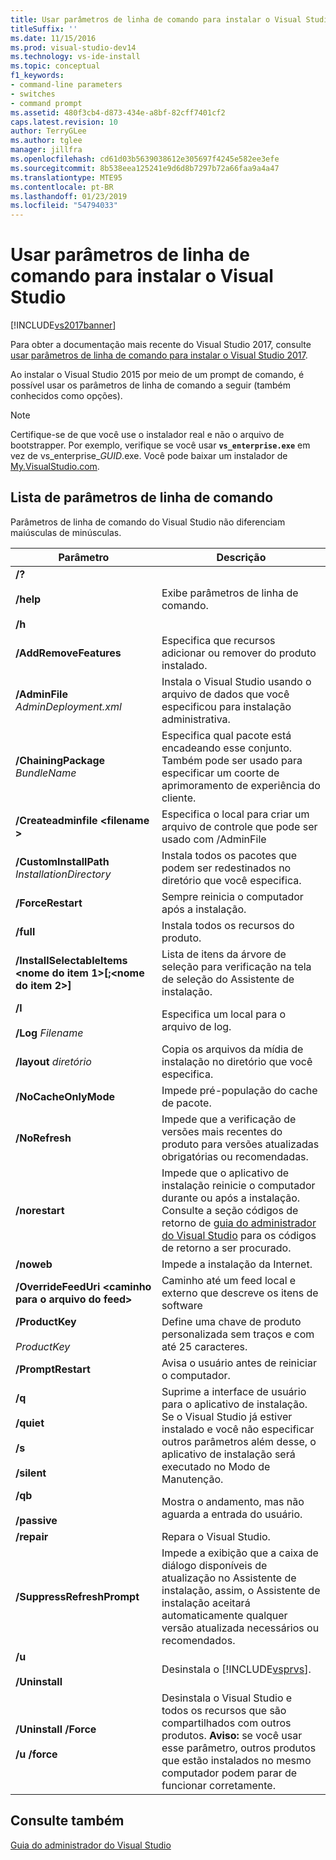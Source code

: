 ```yaml
---
title: Usar parâmetros de linha de comando para instalar o Visual Studio 2015 | Microsoft Docs
titleSuffix: ''
ms.date: 11/15/2016
ms.prod: visual-studio-dev14
ms.technology: vs-ide-install
ms.topic: conceptual
f1_keywords:
- command-line parameters
- switches
- command prompt
ms.assetid: 480f3cb4-d873-434e-a8bf-82cff7401cf2
caps.latest.revision: 10
author: TerryGLee
ms.author: tglee
manager: jillfra
ms.openlocfilehash: cd61d03b5639038612e305697f4245e582ee3efe
ms.sourcegitcommit: 8b538eea125241e9d6d8b7297b72a66faa9a4a47
ms.translationtype: MTE95
ms.contentlocale: pt-BR
ms.lasthandoff: 01/23/2019
ms.locfileid: "54794033"
---
```

# <a name="use-command-line-parameters-to-install-visual-studio"></a>Usar parâmetros de linha de comando para instalar o Visual Studio
[!INCLUDE[vs2017banner](../includes/vs2017banner.md)]

Para obter a documentação mais recente do Visual Studio 2017, consulte [usar parâmetros de linha de comando para instalar o Visual Studio 2017](https://docs.microsoft.com/visualstudio/install/use-command-line-parameters-to-install-visual-studio).

Ao instalar o Visual Studio 2015 por meio de um prompt de comando, é possível usar os parâmetros de linha de comando a seguir (também conhecidos como opções).

> [!NOTE]
>  Certifique-se de que você use o instalador real e não o arquivo de bootstrapper. Por exemplo, verifique se você usar **`vs_enterprise.exe`** em vez de vs_enterprise_*GUID*.exe. Você pode baixar um instalador de [My.VisualStudio.com](https://my.visualstudio.com/downloads?q=visual%20studio%20enterprise%202015).

## <a name="list-of-command-line-parameters"></a>Lista de parâmetros de linha de comando
 Parâmetros de linha de comando do Visual Studio não diferenciam maiúsculas de minúsculas.

|Parâmetro|Descrição|
|---------------|-----------------|
|**/?**<br /><br /> **/help**<br /><br /> **/h**|Exibe parâmetros de linha de comando.|
|**/AddRemoveFeatures**|Especifica que recursos adicionar ou remover do produto instalado.|
|**/AdminFile** *AdminDeployment.xml*|Instala o Visual Studio usando o arquivo de dados que você especificou para instalação administrativa.|
|**/ChainingPackage** *BundleName*|Especifica qual pacote está encadeando esse conjunto. Também pode ser usado para especificar um coorte de aprimoramento de experiência do cliente.|
|**/Createadminfile \<filename >**|Especifica o local para criar um arquivo de controle que pode ser usado com /AdminFile|
|**/CustomInstallPath** *InstallationDirectory*|Instala todos os pacotes que podem ser redestinados no diretório que você especifica.|
|**/ForceRestart**|Sempre reinicia o computador após a instalação.|
|**/full**|Instala todos os recursos do produto.|
|**/InstallSelectableItems \<nome do item 1>[;\<nome do item 2>]**|Lista de itens da árvore de seleção para verificação na tela de seleção do Assistente de instalação.|
|**/l**<br /><br /> **/Log** *Filename*|Especifica um local para o arquivo de log.|
|**/layout** *diretório*|Copia os arquivos da mídia de instalação no diretório que você especifica.|
|**/NoCacheOnlyMode**|Impede pré-população do cache de pacote.|
|**/NoRefresh**|Impede que a verificação de versões mais recentes do produto para versões atualizadas obrigatórias ou recomendadas.|
|**/norestart**|Impede que o aplicativo de instalação reinicie o computador durante ou após a instalação. Consulte a seção códigos de retorno de [guia do administrador do Visual Studio](../install/visual-studio-administrator-guide.md) para os códigos de retorno a ser procurado.|
|**/noweb**|Impede a instalação da Internet.|
|**/OverrideFeedUri \<caminho para o arquivo do feed>**|Caminho até um feed local e externo que descreve os itens de software|
|**/ProductKey**<br /><br /> *ProductKey*|Define uma chave de produto personalizada sem traços e com até 25 caracteres.|
|**/PromptRestart**|Avisa o usuário antes de reiniciar o computador.|
|**/q**<br /><br /> **/quiet**<br /><br /> **/s**<br /><br /> **/silent**|Suprime a interface de usuário para o aplicativo de instalação. Se o Visual Studio já estiver instalado e você não especificar outros parâmetros além desse, o aplicativo de instalação será executado no Modo de Manutenção.|
|**/qb**<br /><br /> **/passive**|Mostra o andamento, mas não aguarda a entrada do usuário.|
|**/repair**|Repara o Visual Studio.|
|**/SuppressRefreshPrompt**|Impede a exibição que a caixa de diálogo disponíveis de atualização no Assistente de instalação, assim, o Assistente de instalação aceitará automaticamente qualquer versão atualizada necessários ou recomendados.|
|**/u**<br /><br /> **/Uninstall**|Desinstala o [!INCLUDE[vsprvs](../includes/vsprvs-md.md)].|
|**/Uninstall /Force**<br /><br /> **/u /force**|Desinstala o Visual Studio e todos os recursos que são compartilhados com outros produtos. **Aviso:** se você usar esse parâmetro, outros produtos que estão instalados no mesmo computador podem parar de funcionar corretamente.|

## <a name="see-also"></a>Consulte também
 [Guia do administrador do Visual Studio](../install/visual-studio-administrator-guide.md)